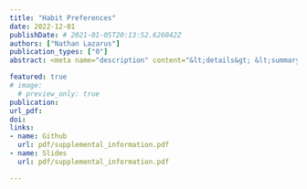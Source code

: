 ```yaml
---
title: "Habit Preferences"
date: 2022-12-01
publishDate: # 2021-01-05T20:13:52.626042Z
authors: ["Nathan Lazarus"]
publication_types: ["0"]
abstract: <meta name="description" content="&lt;details&gt; &lt;summary style=color:blue&gt;Abstract (click to expand)&lt;/summary&gt; What are the long-term economic effects of a more equal distribution of wealth? We exploit variation in historical inheritance rules for land traversing political, linguistic, geological, and religious borders in Germany. In some German areas, inherited land was to be shared or divided equally among children, while in others land was ruled to be indivisible. Using a geographic regression discontinuity design, we show that equal division of land led to a more equal distribution of land; other potential drivers of growth are smooth at the boundary and equal division areas were not historically more developed. Today, equal division areas feature higher average incomes and a right-shifted skill, income, and wealth distribution. Higher top incomes and top wealth in equal division areas coincide with higher education, and higher labor productivity. We show evidence consistent with the more even distribution of land leading to more innovative industrial by-employment during Germany’s transition from an agrarian to an industrial economy and, in the long run, more entrepreneurship. &lt;/details&gt; &lt;em&gt; &lt;font size=&#34;3.5&#34;&gt; &lt;strong&gt;Working Paper&lt;/strong&gt; &lt;/font&gt; &lt;/em&gt;" />

featured: true
# image:
  # preview_only: true
publication: 
url_pdf: 
doi:
links: 
- name: Github
  url: pdf/supplemental_information.pdf
- name: Slides
  url: pdf/supplemental_information.pdf

---
```


